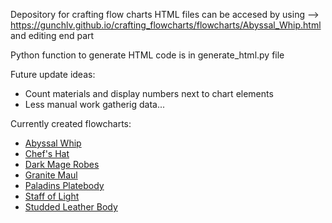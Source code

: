 Depository for crafting flow charts
HTML files can be accesed by using --> https://gunchlv.github.io/crafting_flowcharts/flowcharts/Abyssal_Whip.html and editing end part

Python function to generate HTML code is in generate_html.py file

Future update ideas:
* Count materials and display numbers next to chart elements
* Less manual work gatherig data...


Currently created flowcharts:
* <a href="https://gunchlv.github.io/crafting_flowcharts/flowcharts/Abyssal_Whip.html">Abyssal Whip</a>
* <a href="https://gunchlv.github.io/crafting_flowcharts/flowcharts/Chefs_Hat.html">Chef's Hat</a>
* <a href="https://gunchlv.github.io/crafting_flowcharts/flowcharts/Dark_Mage_Robes.html">Dark Mage Robes</a>
* <a href="https://gunchlv.github.io/crafting_flowcharts/flowcharts/Granite_Maul.html">Granite Maul</a>
* <a href="https://gunchlv.github.io/crafting_flowcharts/flowcharts/Paladins_Platebody.html">Paladins Platebody</a>
* <a href="https://gunchlv.github.io/crafting_flowcharts/flowcharts/Staff_of_Light.html">Staff of Light</a>
* <a href="https://gunchlv.github.io/crafting_flowcharts/flowcharts/Studded_Leather_Body.html">Studded Leather Body</a>


